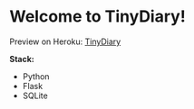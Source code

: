 # Welcome to TinyDiary!

Preview on Heroku:
[TinyDiary](https://tinydiaryapp.herokuapp.com/)

**Stack:**
 - Python
 - Flask
 - SQLite